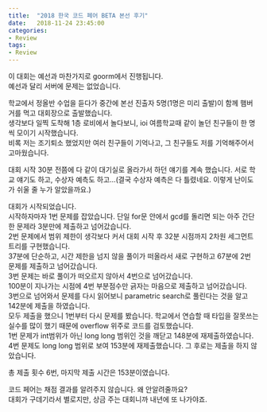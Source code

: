 ```yaml
---
title:  "2018 한국 코드 페어 BETA 본선 후기"
date:   2018-11-24 23:45:00
categories:
- Review
tags:
- Review
---
```


이 대회는 예선과 마찬가지로 goorm에서 진행됩니다.<br>
예선과 달리 서버에 문제는 없었습니다.

학교에서 정올반 수업을 듣다가 중간에 본선 진출자 5명(1명은 미리 출발)이 함께 햄버거를 먹고 대회장으로 출발했습니다.<br>
생각보다 일찍 도착해 1층 로비에서 놀다보니, ioi 여름학교때 같이 놀던 친구들이 한 명씩 모이기 시작했습니다.<br>
비록 저는 조기퇴소 했었지만 여러 친구들이 기억나고, 그 친구들도 저를 기억해주어서 고마웠습니다.

대회 시작 30분 전쯤에 다 같이 대기실로 올라가서 하던 얘기를 계속 했습니다. 서로 학교 얘기도 하고, 수상자 예측도 하고...(결국 수상자 예측은 다 틀렸네요. 이렇게 난이도가 쉬울 줄 누가 알았을까요.)

대회가 시작되었습니다.<br>
시작하자마자 1번 문제를 잡았습니다. 단일 for문 안에서 gcd를 돌리면 되는 아주 간단한 문제라 3분만에 제출하고 넘어갔습니다.<br>
2번 문제에서 범위 제한이 생각보다 커서 대회 시작 후 32분 시점까지 2차원 세그먼트 트리를 구현했습니다.<br>
37분에 단순하고, 시간 제한을 넘지 않을 풀이가 떠올라서 새로 구현하고 67분에 2번 문제를 제출하고 넘어갔습니다.<br>
3번 문제는 바로 풀이가 떠오르지 않아서 4번으로 넘어갔습니다.<br>
100분이 지나가는 시점에 4번 부분점수만 긁자는 마음으로 제출하고 넘어갔습니다.<br>
3번으로 넘어와서 문제를 다시 읽어보니 parametric search로 풀린다는 것을 알고 142분에 제출을 하였습니다.<br>
모두 제출을 했으니 1번부터 다시 문제를 봤습니다. 학교에서 연습할 때 타입을 잘못쓰는 실수를 많이 했기 때문에 overflow 위주로 코드를 검토했습니다.<br>
1번 문제가 int범위가 아닌 long long 범위인 것을 깨닫고 148분에 재제출하였습니다.<br>
4번 문제도 long long 범위로 보여 153분에 재제출했습니다.
그 후로는 제출을 하지 않았습니다.

총 제출 횟수 6번, 마지막 제출 시간은 153분이였습니다.

코드 페어는 채점 결과를 알려주지 않습니다. 왜 안알려줄까요?<br>
대회가 구데기라서 별로지만, 상금 주는 대회니까 내년에 또 나가야죠.
